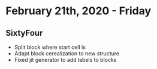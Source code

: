 ---
---

# February 21th, 2020 - Friday


## SixtyFour
- Split block where start cell is
- Adapt block cerealization to new structure
- Fixed jit generator to add labels to blocks
